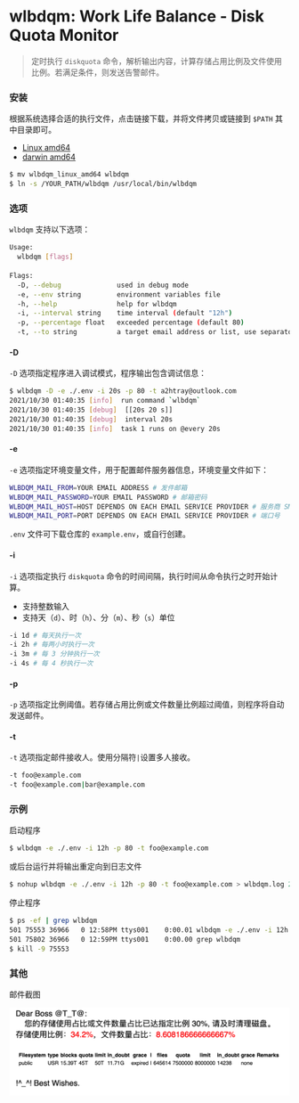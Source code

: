 wlbdqm: Work Life Balance - Disk Quota Monitor
======================

> 定时执行 `diskquota` 命令，解析输出内容，计算存储占用比例及文件使用比例。若满足条件，则发送告警邮件。

### 安装

根据系统选择合适的执行文件，点击链接下载，并将文件拷贝或链接到 `$PATH` 其中目录即可。

* [Linux amd64](https://raw.githubusercontent.com/a2htray/wlbdqm/main/bin/wlbdqm_linux_amd64)
* [darwin amd64](https://raw.githubusercontent.com/a2htray/wlbdqm/main/bin/wlbdqm_darwin_amd64)

```bash
$ mv wlbdqm_linux_amd64 wlbdqm
$ ln -s /YOUR_PATH/wlbdqm /usr/local/bin/wlbdqm
```

### 选项

`wlbdqm` 支持以下选项：

```bash
Usage:
  wlbdqm [flags]

Flags:
  -D, --debug              used in debug mode
  -e, --env string         environment variables file
  -h, --help               help for wlbdqm
  -i, --interval string    time interval (default "12h")
  -p, --percentage float   exceeded percentage (default 80)
  -t, --to string          a target email address or list, use separator "|" (default "a2htray@outlook.com")
```

#### -D

`-D` 选项指定程序进入调试模式，程序输出包含调试信息：

```bash
$ wlbdqm -D -e ./.env -i 20s -p 80 -t a2htray@outlook.com
2021/10/30 01:40:35 [info]  run command `wlbdqm`
2021/10/30 01:40:35 [debug]  [[20s 20 s]]
2021/10/30 01:40:35 [debug]  interval 20s
2021/10/30 01:40:35 [info]  task 1 runs on @every 20s
```

#### -e

`-e` 选项指定环境变量文件，用于配置邮件服务器信息，环境变量文件如下：

```bash
WLBDQM_MAIL_FROM=YOUR EMAIL ADDRESS # 发件邮箱
WLBDQM_MAIL_PASSWORD=YOUR EMAIL PASSWORD # 邮箱密码
WLBDQM_MAIL_HOST=HOST DEPENDS ON EACH EMAIL SERVICE PROVIDER # 服务商 SMTP 地址
WLBDQM_MAIL_PORT=PORT DEPENDS ON EACH EMAIL SERVICE PROVIDER # 端口号
```

`.env` 文件可下载仓库的 `example.env`，或自行创建。

#### -i

`-i` 选项指定执行 `diskquota` 命令的时间间隔，执行时间从命令执行之时开始计算。

* 支持整数输入
* 支持天（`d`）、时（`h`）、分（`m`）、秒（`s`）单位

```bash
-i 1d # 每天执行一次
-i 2h # 每两小时执行一次
-i 3m # 每 3 分钟执行一次
-i 4s # 每 4 秒执行一次
```

#### -p

`-p` 选项指定比例阈值。若存储占用比例或文件数量比例超过阈值，则程序将自动发送邮件。

#### -t

`-t` 选项指定邮件接收人。使用分隔符`|`设置多人接收。

```bash
-t foo@example.com
-t foo@example.com|bar@example.com
```

### 示例

启动程序

```bash
$ wlbdqm -e ./.env -i 12h -p 80 -t foo@example.com
```

或后台运行并将输出重定向到日志文件

```bash
$ nohup wlbdqm -e ./.env -i 12h -p 80 -t foo@example.com > wlbdqm.log 2>&1 &
```

停止程序

```bash
$ ps -ef | grep wlbdqm
501 75553 36966   0 12:58PM ttys001    0:00.01 wlbdqm -e ./.env -i 12h -p 80 -t foo@example.com
501 75802 36966   0 12:59PM ttys001    0:00.00 grep wlbdqm
$ kill -9 75553
```

### 其他

邮件截图

![](./assets/screenshots/screenshot1.png)